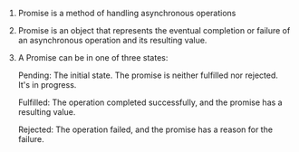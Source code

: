 1. Promise is a method of handling asynchronous operations
2. Promise is an object that represents the eventual completion or failure of an asynchronous operation and its resulting value.
3. A Promise can be in one of three states:

   Pending: The initial state. The promise is neither fulfilled nor rejected. It's in progress.

   Fulfilled: The operation completed successfully, and the promise has a resulting value.

   Rejected: The operation failed, and the promise has a reason for the failure.
